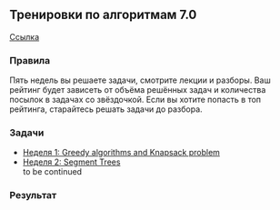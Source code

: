 ## Тренировки по алгоритмам 7.0 
[Ссылка](https://yandex.ru/yaintern/training/algorithm-training)

### Правила
Пять недель вы решаете задачи, смотрите лекции и разборы. Ваш рейтинг будет зависеть от объёма решённых задач и количества посылок в задачах со звёздочкой. Если вы хотите попасть в топ рейтинга, старайтесь решать задачи до разбора. 

### Задачи
- [Неделя 1: Greedy algorithms and Knapsack problem](week1/README.md)
- [Неделя 2: Segment Trees](week2/README.md)  
to be continued

### Результат
